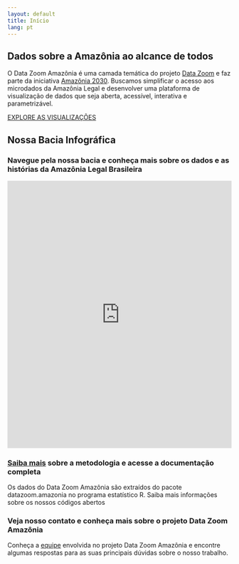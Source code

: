 ```yaml
---
layout: default
title: Início
lang: pt
---
```


<div class="capa">
    <div class="capa-content">
        <h2>Dados sobre a Amazônia ao alcance de todos</h2>
        <p>
            O Data Zoom Amazônia é uma camada temática do projeto 
            <a href="https://www.econ.puc-rio.br/datazoom/index.html" style="text-decoration: underline;">Data Zoom</a> 
            e faz parte da iniciativa 
            <a href="https://amazonia2030.org.br/o-projeto/" style="text-decoration: underline;">Amazônia 2030</a>. 
            Buscamos simplificar o acesso aos microdados da Amazônia Legal e desenvolver uma plataforma de visualização de dados que seja aberta, acessível, interativa e parametrizável.
        </p>
        <a href="{{ site.baseurl }}/pt/viz/" class="cta-button">EXPLORE AS VISUALIZAÇÕES</a>
    </div>
</div>

## Nossa Bacia Infográfica

### Navegue pela nossa bacia e conheça mais sobre os dados e as histórias da Amazônia Legal Brasileira

<div class="alignfull has-no-padding shinyblock">
  <iframe class="shinyframe"  width="100%" height="600px" frameborder="0" scrolling="no" 
    src= "https://datazoompuc.github.io/bacia_infografica"  allowfullscreen="allowfullscreen">
  </iframe>
</div>

<div class="block">
    <img src="{{ site.baseurl }}/assets/img/Icone_-Doc1-2-768x1024.png" alt="">
    <div class="text-content">
        <h3><a href="https://www.econ.puc-rio.br/datazoom/dz_amazonia.html" style="text-decoration: underline;">Saiba mais</a> sobre a metodologia e acesse a documentação completa</h3>
        <p>Os dados do Data Zoom Amazônia são extraídos do pacote datazoom.amazonia no programa estatístico R. Saiba mais informações sobre os nossos códigos abertos</p>
    </div>
</div>

<div class="block">
    <div class="text-content">
        <h3>Veja nosso contato e conheça mais sobre o projeto Data Zoom Amazônia</h3>
        <p>Conheça a <a href="https://www.econ.puc-rio.br/datazoom/equipe.html" style="text-decoration: underline;">equipe</a> envolvida no projeto Data Zoom Amazônia e encontre algumas respostas para as suas principais dúvidas sobre o nosso trabalho.</p>
    </div>
    <img src="{{ site.baseurl }}/assets/img/Icone_-Doc2-1-768x1024.png" alt="">
</div>
